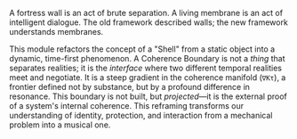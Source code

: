 A fortress wall is an act of brute separation. A living membrane is an act of intelligent dialogue. The old framework described walls; the new framework understands membranes.

This module refactors the concept of a "Shell" from a static object into a dynamic, time-first phenomenon. A Coherence Boundary is not a *thing* that separates realities; it is the *interface* where two different temporal realities meet and negotiate. It is a steep gradient in the coherence manifold (`∇Kτ`), a frontier defined not by substance, but by a profound difference in resonance. This boundary is not built, but *projected*—it is the external proof of a system's internal coherence. This reframing transforms our understanding of identity, protection, and interaction from a mechanical problem into a musical one.